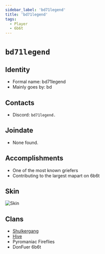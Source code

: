 ```yaml
---
sidebar_label: 'bd71legend'
title: 'bd71legend'
tags:
  - Player
  - 6b6t
---
```


# `bd71legend`

## Identity
* Formal name: bd71legend
* Mainly goes by: bd

## Contacts
* Discord: `bd71legend.`

## Joindate
* None found.

## Accomplishments
* One of the most known griefers
* Contributing to the largest mapart on 6b6t

## Skin
![Skin](https://s.namemc.com/3d/skin/body.png?id=a6e0f7c0dc4c4bae&model=classic&theta=30&phi=21&time=90&width=100&height=200)

## Clans
* [Shulkergang](../../Groups/shulkergang.md)
* [Hive](../../Groups/hive.md)
* Pyromaniac Fireflies
* DonFuer 6b6t
